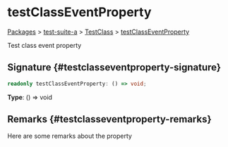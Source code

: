 # testClassEventProperty

[Packages](/) &gt; [test-suite-a](/test-suite-a/) &gt; [TestClass](/test-suite-a/testclass-class/) &gt; [testClassEventProperty](/test-suite-a/testclass-class/testclasseventproperty-property)

Test class event property

## Signature {#testclasseventproperty-signature}

```typescript
readonly testClassEventProperty: () => void;
```

**Type**: () =&gt; void

## Remarks {#testclasseventproperty-remarks}

Here are some remarks about the property
